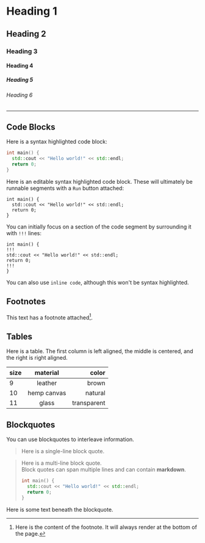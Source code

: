 # Heading 1
## Heading 2
### Heading 3
#### Heading 4
##### Heading 5
###### Heading 6

---

## Code Blocks

Here is a syntax highlighted code block:

```cpp
int main() {
  std::cout << "Hello world!" << std::endl;
  return 0;
}
```

Here is an editable syntax highlighted code block. These will ultimately be runnable segments with a `Run` button attached:

```cpp,runnable
int main() {
  std::cout << "Hello world!" << std::endl;
  return 0;
}
```

You can initially focus on a section of the code segment by surrounding it with `!!!` lines:

```cpp,runnable
int main() {
!!!
std::cout << "Hello world!" << std::endl;
return 0;
!!!
}
```

You can also use `inline code`, although this won't be syntax highlighted.

## Footnotes

This text has a footnote attached[^1].

[^1]: Here is the content of the footnote. It will always render at the bottom of the page.

## Tables

Here is a table. The first column is left aligned, the middle is centered, and the right is right aligned.

size | material     | color
-----|:------------:|------------:
9    | leather      | brown
10   | hemp canvas  | natural
11   | glass        | transparent

## Blockquotes

You can use blockquotes to interleave information.

> Here is a single-line block quote.  

> Here is a multi-line block quote.  
> Block quotes can span multiple lines and can contain **markdown**.
>
> ```cpp
> int main() {
>   std::cout << "Hello world!" << std::endl;
>   return 0;
> }
> ```
> 

Here is some text beneath the blockquote.


